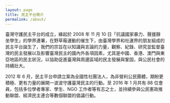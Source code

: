 ```yaml
---
layout: page
title: 民主平台簡介
permalink: /about/
---
```


臺灣守護民主平台的成立，緣起於 2008 年 11 月 10 日「抗議國家暴力、聲援靜坐學生」的學界連署，在野草莓運動的催生下，由臺灣學界和社運界的朋友組成的民主平台誕生了，我們的宗旨在以知識與言論的力量，觀察、紀錄、研究並監督臺灣的民主發展以及影響臺灣民主的國內外各項因素，尤其是中國、香港、澳門與東亞地區的民主狀況，以協助促進臺灣與周邊區域的民主發展與鞏固，與公民社會的持續壯大。 

2012 年 6 月，民主平台申請立案為全國性社團法人，為非營利公民團體，期盼更積極、更有力量的展開一波波守護臺灣民主的行動。至 2016 年 1 月共有 88 位會員，包括多位學者專家、學生、NGO 工作者等有志之士，並持續參與公民憲政推動聯盟、經濟民主連合等數個聯盟的倡議行動。
